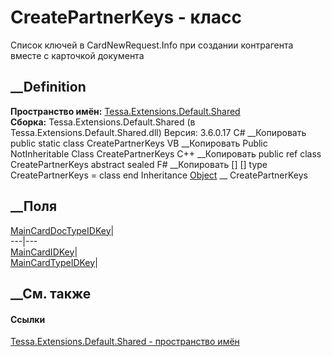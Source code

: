 # CreatePartnerKeys - класс
Список ключей в CardNewRequest.Info при создании контрагента вместе с
карточкой документа
## __Definition
 **Пространство имён:**
[Tessa.Extensions.Default.Shared](N_Tessa_Extensions_Default_Shared.htm)  
 **Сборка:** Tessa.Extensions.Default.Shared (в
Tessa.Extensions.Default.Shared.dll) Версия: 3.6.0.17
C# __Копировать
     public static class CreatePartnerKeys
VB __Копировать
     Public NotInheritable Class CreatePartnerKeys
C++ __Копировать
     public ref class CreatePartnerKeys abstract sealed
F# __Копировать
     [<AbstractClassAttribute>]
    [<SealedAttribute>]
    type CreatePartnerKeys = class end
Inheritance
    [Object](https://learn.microsoft.com/dotnet/api/system.object) __ CreatePartnerKeys
##  __Поля
[MainCardDocTypeIDKey](F_Tessa_Extensions_Default_Shared_CreatePartnerKeys_MainCardDocTypeIDKey.htm)|  
---|---  
[MainCardIDKey](F_Tessa_Extensions_Default_Shared_CreatePartnerKeys_MainCardIDKey.htm)|  
[MainCardTypeIDKey](F_Tessa_Extensions_Default_Shared_CreatePartnerKeys_MainCardTypeIDKey.htm)|  
## __См. также
#### Ссылки
[Tessa.Extensions.Default.Shared - пространство
имён](N_Tessa_Extensions_Default_Shared.htm)
